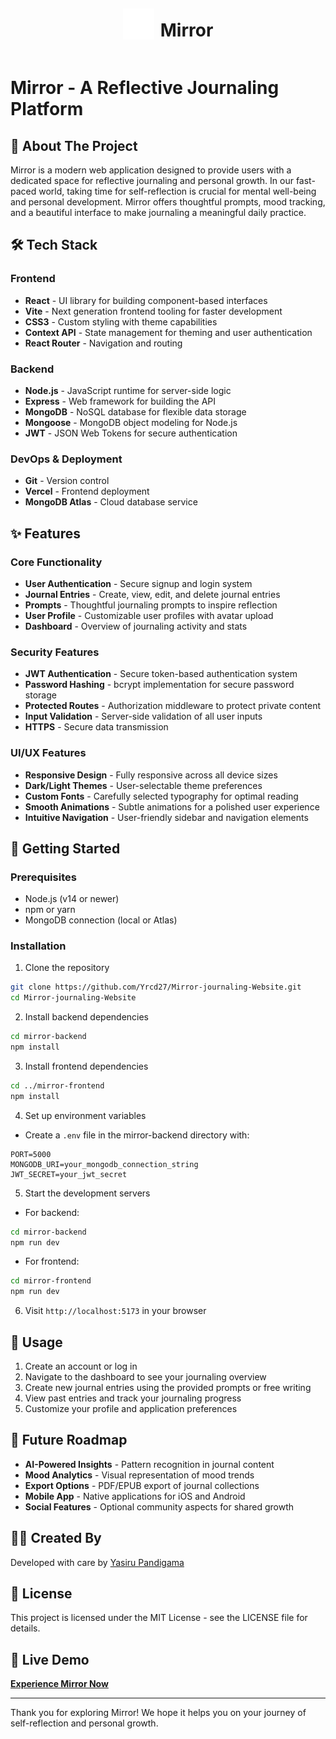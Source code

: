 <div align="left">
  <div style="display: flex; align-items: center; justify-content: center;">
    <img src="./mirror-frontend/public/logo192.png" alt="Mirror Logo" width="50" />
    <h1 style="margin-left: 10px;">Mirror</h1>
  </div>
</div>

# Mirror - A Reflective Journaling Platform

## 📝 About The Project

Mirror is a modern web application designed to provide users with a dedicated space for reflective journaling and personal growth. In our fast-paced world, taking time for self-reflection is crucial for mental well-being and personal development. Mirror offers thoughtful prompts, mood tracking, and a beautiful interface to make journaling a meaningful daily practice.

## 🛠️ Tech Stack

### Frontend
- **React** - UI library for building component-based interfaces
- **Vite** - Next generation frontend tooling for faster development
- **CSS3** - Custom styling with theme capabilities
- **Context API** - State management for theming and user authentication
- **React Router** - Navigation and routing

### Backend
- **Node.js** - JavaScript runtime for server-side logic
- **Express** - Web framework for building the API
- **MongoDB** - NoSQL database for flexible data storage
- **Mongoose** - MongoDB object modeling for Node.js
- **JWT** - JSON Web Tokens for secure authentication

### DevOps & Deployment
- **Git** - Version control
- **Vercel** - Frontend deployment
- **MongoDB Atlas** - Cloud database service

## ✨ Features

### Core Functionality
- **User Authentication** - Secure signup and login system
- **Journal Entries** - Create, view, edit, and delete journal entries
- **Prompts** - Thoughtful journaling prompts to inspire reflection
- **User Profile** - Customizable user profiles with avatar upload
- **Dashboard** - Overview of journaling activity and stats

### Security Features
- **JWT Authentication** - Secure token-based authentication system
- **Password Hashing** - bcrypt implementation for secure password storage
- **Protected Routes** - Authorization middleware to protect private content
- **Input Validation** - Server-side validation of all user inputs
- **HTTPS** - Secure data transmission

### UI/UX Features
- **Responsive Design** - Fully responsive across all device sizes
- **Dark/Light Themes** - User-selectable theme preferences
- **Custom Fonts** - Carefully selected typography for optimal reading
- **Smooth Animations** - Subtle animations for a polished user experience
- **Intuitive Navigation** - User-friendly sidebar and navigation elements

## 🚀 Getting Started

### Prerequisites
- Node.js (v14 or newer)
- npm or yarn
- MongoDB connection (local or Atlas)

### Installation

1. Clone the repository
```bash
git clone https://github.com/Yrcd27/Mirror-journaling-Website.git
cd Mirror-journaling-Website
```

2. Install backend dependencies
```bash
cd mirror-backend
npm install
```

3. Install frontend dependencies
```bash
cd ../mirror-frontend
npm install
```

4. Set up environment variables
- Create a `.env` file in the mirror-backend directory with:
```
PORT=5000
MONGODB_URI=your_mongodb_connection_string
JWT_SECRET=your_jwt_secret
```

5. Start the development servers
- For backend:
```bash
cd mirror-backend
npm run dev
```

- For frontend:
```bash
cd mirror-frontend
npm run dev
```

6. Visit `http://localhost:5173` in your browser

## 📱 Usage

1. Create an account or log in
2. Navigate to the dashboard to see your journaling overview
3. Create new journal entries using the provided prompts or free writing
4. View past entries and track your journaling progress
5. Customize your profile and application preferences

## 🔮 Future Roadmap

- **AI-Powered Insights** - Pattern recognition in journal content
- **Mood Analytics** - Visual representation of mood trends
- **Export Options** - PDF/EPUB export of journal collections
- **Mobile App** - Native applications for iOS and Android
- **Social Features** - Optional community aspects for shared growth

## 👨‍💻 Created By

Developed with care by [Yasiru Pandigama](https://github.com/Yrcd27)

## 📄 License

This project is licensed under the MIT License - see the LICENSE file for details.

## 🔗 Live Demo

**[Experience Mirror Now](https://mirror-journaling-website.vercel.app/)**

---

Thank you for exploring Mirror! We hope it helps you on your journey of self-reflection and personal growth.